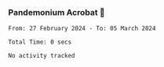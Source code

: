 ### Pandemonium Acrobat 🤸

<!--START_SECTION:waka-->

```all_time
From: 27 February 2024 - To: 05 March 2024

Total Time: 0 secs

No activity tracked
```

<!--END_SECTION:waka-->
